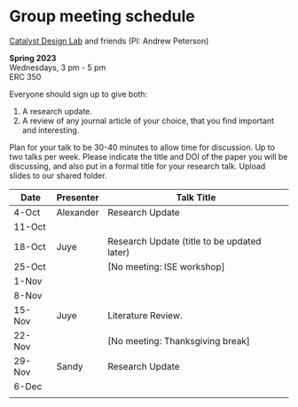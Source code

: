 # Group meeting schedule #
[Catalyst Design Lab](http://brown.edu/go/catalyst) and friends (PI: Andrew Peterson)

**Spring 2023**  
Wednesdays, 3 pm - 5 pm  
ERC 350

Everyone should sign up to give both:

1. A research update.
2. A review of any journal article of your choice, that you find important and interesting.

Plan for your talk to be 30-40 minutes to allow time for discussion. Up to two talks per week. Please indicate the title and DOI of the paper you will be discussing, and also put in a formal title for your research talk. Upload slides to our shared folder.


| Date   |   Presenter   |   Talk Title                                              |
| ------ | ------------- | --------------------------------------------------------- |
| 4-Oct  | Alexander     | Research Update                                           |
| 11-Oct |               |                                                           |
| 18-Oct | Juye          | Research Update (title to be updated later)               |
| 25-Oct |               | [No meeting: ISE workshop]                                |
| 1-Nov  |               |                                                           |
| 8-Nov  |               |                                                           |
| 15-Nov | Juye          | Literature Review.                                        |
| 22-Nov |               | [No meeting: Thanksgiving break]                          |
| 29-Nov | Sandy         | Research Update                                           |
| 6-Dec  |               |                                                           |
                                                     |